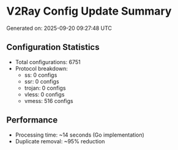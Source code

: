 # V2Ray Config Update Summary
Generated on: 2025-09-20 09:27:48 UTC

## Configuration Statistics
- Total configurations: 6751
- Protocol breakdown:
  - ss: 0 configs
  - ssr: 0 configs
  - trojan: 0 configs
  - vless: 0 configs
  - vmess: 516 configs

## Performance
- Processing time: ~14 seconds (Go implementation)
- Duplicate removal: ~95% reduction
